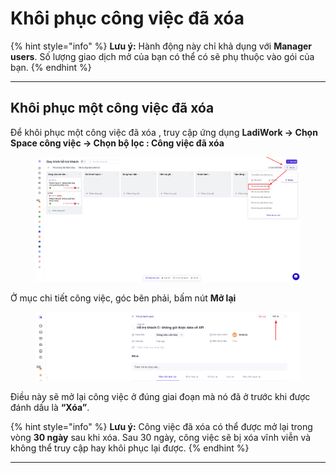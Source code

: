 # Khôi phục công việc đã xóa

{% hint style="info" %}
**Lưu ý:** Hành động này chỉ khả dụng với **Manager users**. Số lượng giao dịch mở của bạn có thể có sẽ phụ thuộc vào gói  của bạn.
{% endhint %}

***

## Khôi phục một công việc đã xóa&#x20;

Để khôi phục một công việc đã xóa , truy cập ứng dụng **LadiWork -> Chọn Space công việc -> Chọn bộ lọc : Công việc đã xóa**

<figure><img src="../../../.gitbook/assets/image (5) (1) (1) (1).png" alt=""><figcaption></figcaption></figure>

Ở mục chi tiết công việc, góc bên phải, bấm nút **Mở lại**

<figure><img src="../../../.gitbook/assets/image (6) (1) (1) (1).png" alt=""><figcaption></figcaption></figure>

Điều này sẽ mở lại công việc ở đúng giai đoạn mà nó đã ở trước khi được đánh dấu là **“Xóa”**.

{% hint style="info" %}
**Lưu ý:** Công việc  đã xóa có thể được mở lại trong vòng **30 ngày** sau khi xóa. Sau 30 ngày, công việc sẽ bị xóa vĩnh viễn và không thể truy cập hay khôi phục lại được.
{% endhint %}



***

